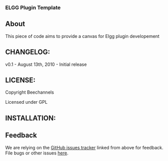 ###  ELGG Plugin Template

## About

This piece of code aims to provide a canvas for Elgg plugin developement

## CHANGELOG:

v0.1 - August 13th, 2010 - Initial release

## LICENSE:

Copyright Beechannels

Licensed under GPL

## INSTALLATION:

## Feedback

We are relying on the [GitHub issues tracker][issues] linked from above for
feedback. File bugs or other issues [here][issues].

[issues]: http://github.com/beechannels/beechat/issues